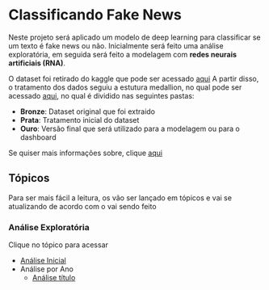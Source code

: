# Classificando Fake News

Neste projeto será aplicado um modelo de deep learning para classificar se um texto é fake news ou não. Inicialmente será feito uma análise exploratória, em seguida será feito a modelagem com **redes neurais artificiais (RNA)**.

O dataset foi retirado do kaggle que pode ser acessado [aqui](https://www.kaggle.com/datasets/clmentbisaillon/fake-and-real-news-dataset?select=Fake.csv)
A partir disso, o tratamento dos dados seguiu a estutura medallion, no qual pode ser acessado [aqui](https://drive.google.com/drive/folders/1FBQC7RHhEKVrVm61tA2Rea7omQcQKP7C?usp=sharing), no qual é dividido nas seguintes pastas:
- **Bronze**: Dataset original que foi extraido
- **Prata**: Tratamento inicial do dataset
- **Ouro**: Versão final que será utilizado para a modelagem ou para o dashboard

Se quiser mais informações sobre, clique [aqui](https://learn.microsoft.com/pt-br/azure/databricks/lakehouse/medallion)

## Tópicos

Para ser mais fácil a leitura, os vão ser lançado em tópicos e vai se atualizando de acordo com o vai sendo feito

### Análise Exploratória

Clique no tópico para acessar

- [Análise Inicial](https://github.com/gustavoramos82/Classificando-Fake-News-/blob/main/Textos/An%C3%A1lise%20Inicial.md)
- Análise por Ano
  - [Análise título](https://github.com/gustavoramos82/Classificando-Fake-News-/blob/main/Textos/An%C3%A1lise%20por%20ano.md)








